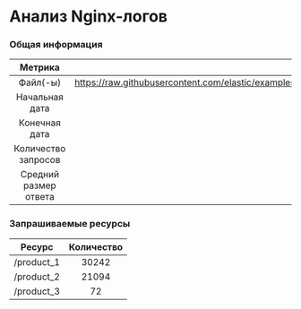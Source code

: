 # Анализ Nginx-логов
### Общая информация

|Метрика|Значение|
|:-:|:-:|
|Файл(-ы)|https://raw.githubusercontent.com/elastic/examples/master/Common%20Data%20Formats/nginx_logs/nginx_logs|
|Начальная дата|-|
|Конечная дата|-|
|Количество запросов|51408|
|Средний размер ответа|585815b|

### Запрашиваемые ресурсы

|Ресурс|Количество|
|:-:|:-:|
|/product_1|30242|
|/product_2|21094|
|/product_3|72|
